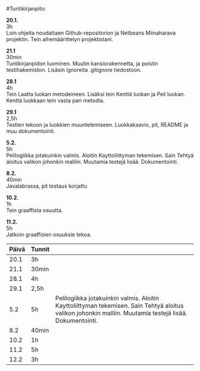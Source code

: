 #Tuntikirjanpito:

**20.1.**  
3h  
Loin ohjeita noudattaen Github-repositorion ja Netbeans Miinaharava projektin. Tein aihemäärittelyn projektistani.  



**21.1**  
30min  
Tuntikirjanpidon luominen. Muutin kansiorakennetta, ja poistin testihakemiston. Lisäsin ignoreita .gitignore tiedostoon.  



**28.1**  
4h  
Tein Laatta luokan metodeineen. Lisäksi tein Kenttä luokan ja Peli luokan. Kenttä luokkaan tein vasta pari metodia.  



**29.1**  
2,5h  
Testien tekoon ja luokkien muuntelemiseen. Luokkakaavio, pit, README ja muu dokumentointi.  



**5.2.**  
5h  
Pelilogiikka jotakuinkin valmis. Aloitin Kayttoliittyman tekemisen. Sain Tehtyä aloitus valikon johonkin malliin. Muutamia testejä lisää. Dokumentointi.  



**8.2.**  
40min  
Javalabrassa, pit testaus korjattu  

**10.2.**  
1h  
Tein graaffista osuutta.  

**11.2.**  
5h  
Jatkoin graaffisien osuuksie tekoa.  

 
|**Päivä**|**Tunnit**|         |
|---------|----------|---------|
|  20.1   |    3h    |         |
|  21.1   |   30min  |         |
|  28.1   |   4h     |         |
|  29.1   |      2,5h|         |
|  5.2    | 5h       |    Pelilogiikka jotakuinkin valmis. Aloitin Kayttoliittyman tekemisen. Sain Tehtyä aloitus valikon johonkin malliin. Muutamia testejä lisää. Dokumentointi.     |
|  8.2    |   40min  |         |
|  10.2   |    1h    |         |
|  11.2   |   5h     |         |
|  12.2   |   3h   |         |








